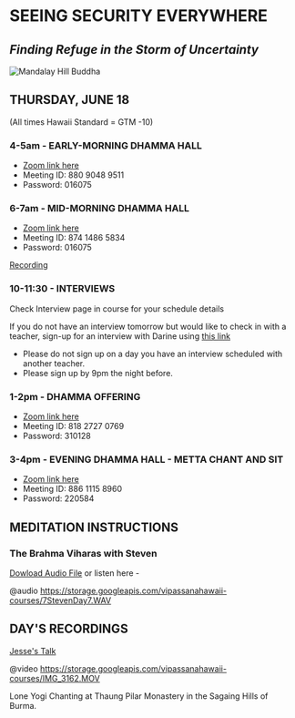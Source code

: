 # SEEING SECURITY EVERYWHERE
## *Finding Refuge in the Storm of Uncertainty*

![Mandalay Hill Buddha](https://storage.googleapis.com/vipassanahawaii-courses/Buddha15.jpg)

## THURSDAY, JUNE 18
(All times Hawaii Standard = GTM -10)

### 4-5am - EARLY-MORNING DHAMMA HALL
- [Zoom link here](https://us02web.zoom.us/j/88090489511?pwd=VFRXY2hYRys4ZUl2UnR2K1daYnd3UT09)
- Meeting ID: 880 9048 9511
- Password: 016075

### 6-7am - MID-MORNING DHAMMA HALL
- [Zoom link here](https://us02web.zoom.us/j/87414865834?pwd=Nzl2a3d1Y0g1NldpRmkrTWF0Z2pBQT09)
- Meeting ID: 874 1486 5834
- Password: 016075

[Recording](https://us02web.zoom.us/rec/share/_chyNrCrz11IRaPV6X39XJUtFaLYaaa82iIbr6BZmrKrn2OT-59J_ypqQWgeVT0)

### 10-11:30 - INTERVIEWS
Check Interview page in course for your schedule details

If you do not have an interview tomorrow but would like to check in with a teacher, sign-up for an interview with Darine using [this link](https://signup.com/go/OnrFSvH)
- Please do not sign up on a day you have an interview scheduled with another teacher.
- Please sign up by 9pm the night before.


### 1-2pm - DHAMMA OFFERING
- [Zoom link here](https://us02web.zoom.us/j/81827270769?pwd=UFRtbW1vcnprNElpWFNOVFlka2RWZz09)
- Meeting ID: 818 2727 0769
- Password: 310128

### 3-4pm - EVENING DHAMMA HALL - METTA CHANT AND SIT
- [Zoom link here](https://us02web.zoom.us/j/88611158960?pwd=MW5zMjRJTFpYV0l5cTVtUzA3YmI5UT09)
- Meeting ID: 886 1115 8960
- Password: 220584

## MEDITATION INSTRUCTIONS

### The Brahma Viharas with Steven
[Dowload Audio File](https://storage.googleapis.com/vipassanahawaii-courses/7StevenDay7.WAV)
or listen here -

@audio https://storage.googleapis.com/vipassanahawaii-courses/7StevenDay7.WAV

## DAY'S RECORDINGS
[Jesse's Talk](https://us02web.zoom.us/rec/share/yO8qCevuqlNLH42KymiOVo1mPJ35T6a82yYc_qYNyE6LR_PuKESlH3Pk5B6BMLNq)

@video https://storage.googleapis.com/vipassanahawaii-courses/IMG_3162.MOV

Lone Yogi Chanting at Thaung Pilar Monastery in the Sagaing Hills of Burma.
